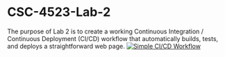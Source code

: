 # CSC-4523-Lab-2
The purpose of Lab 2 is to create a working Continuous Integration / Continuous Deployment (CI/CD) workflow that automatically builds, tests, and deploys a straightforward web page.
[![Simple CI/CD Workflow](https://github.com/yommy02/CSC-4523-Lab-2/actions/workflows/ci-cd.yml/badge.svg)](https://github.com/yommy02/CSC-4523-Lab-2/actions/workflows/ci-cd.yml)
